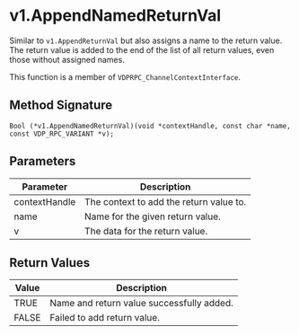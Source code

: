# v1.AppendNamedReturnVal

Similar to `v1.AppendReturnVal` but also assigns a name to the return value. The return value is added to the end of the list of all return values, even those without assigned names.

This function is a member of `VDPRPC_ChannelContextInterface`.

## Method Signature
```
Bool (*v1.AppendNamedReturnVal)(void *contextHandle, const char *name, const VDP_RPC_VARIANT *v);
```

## Parameters

| Parameter | Description |
| --------- | ----------- |
| contextHandle | The context to add the return value to. |
| name | Name for the given return value. |
| v | The data for the return value. | 

## Return Values

| Value | Description |
| ----- | ----------- |
| TRUE | Name and return value successfully added. |
| FALSE | Failed to add return value. |


